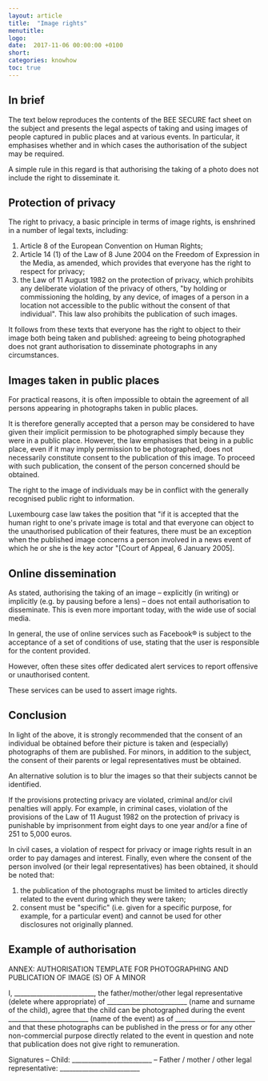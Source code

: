 ```yaml
---
layout: article
title:  "Image rights"
menutitle:
logo:
date:  2017-11-06 00:00:00 +0100
short:
categories: knowhow
toc: true
---
```

## In brief
The text below reproduces the contents of the BEE SECURE fact sheet on the subject and presents the legal aspects of taking and using images of people captured in public places and at various events. In particular, it emphasises whether and in which cases the authorisation of the subject may be required.

A simple rule in this regard is that authorising the taking of a photo does not include the right to disseminate it.

## Protection of privacy
The right to privacy, a basic principle in terms of image rights, is enshrined in a number of legal texts, including:

1. Article 8 of the European Convention on Human Rights;
2. Article 14 (1) of the Law of 8 June 2004 on the Freedom of Expression in the Media, as amended, which provides that everyone has the right to respect for privacy;  
3. the Law of 11 August 1982 on the protection of privacy, which prohibits any deliberate violation of the privacy of others, "by holding or commissioning the holding, by any device, of images of a person in a location not accessible to the public without the consent of that individual". This law also prohibits the publication of such images.

It follows from these texts that everyone has the right to object to their image both being taken and published: agreeing to being photographed does not grant authorisation to disseminate photographs in any circumstances.

## Images taken in public places
For practical reasons, it is often impossible to obtain the agreement of all persons appearing in photographs taken in public places.

It is therefore generally accepted that a person may be considered to have given their implicit permission to be photographed simply because they were in a public place. However, the law emphasises that being in a public place, even if it may imply permission to be photographed, does not necessarily constitute consent to the publication of this image. To proceed with such publication, the consent of the person concerned should be obtained.

The right to the image of individuals may be in conflict with the generally recognised public right to information.

Luxembourg case law takes the position that "if it is accepted that the human right to one's private image is total and that everyone can object to the unauthorised publication of their features, there must be an exception when the published image concerns a person involved in a news event of which he or she is the key actor "[Court of Appeal, 6 January 2005].

## Online dissemination
As stated, authorising the taking of an image  – explicitly (in writing) or implicitly (e.g. by pausing before a lens) – does not entail authorisation to disseminate. This is even more important today, with the wide use of social media.

In general, the use of online services such as Facebook® is subject to the acceptance of a set of conditions of use, stating that the user is responsible for the content provided.

However, often these sites offer dedicated alert services to report offensive or unauthorised content.

These services can be used to assert image rights.

## Conclusion
In light of the above, it is strongly recommended that the consent of an individual be obtained before their picture is taken and (especially) photographs of them are published. For minors, in addition to the subject, the consent of their parents or legal representatives must be obtained.

An alternative solution is to blur the images so that their subjects cannot be identified.

If the provisions protecting privacy are violated, criminal and/or civil penalties will apply. For example, in criminal cases, violation of the provisions of the Law of 11 August 1982 on the protection of privacy is punishable by imprisonment from eight days to one year and/or a fine of 251 to 5,000 euros.

In civil cases, a violation of respect for privacy or image rights result in an order to pay damages and interest. Finally, even where the consent of the person involved (or their legal representatives) has been obtained, it should be noted that:

1. the publication of the photographs must be limited to articles directly related to the event during which they were taken;
2. consent must be "specific" (i.e. given for a specific purpose, for example, for a particular event) and cannot be used for other disclosures not originally planned.

## Example of authorisation
ANNEX: AUTHORISATION TEMPLATE FOR PHOTOGRAPHING AND PUBLICATION OF IMAGE (S) OF A MINOR

I, _________________________, the father/mother/other legal representative (delete where appropriate) of _________________________ (name and surname of the child), agree that the child can be photographed during the event _________________________ (name of the event) as of _________________________ and that these photographs can be published in the press or for any other non-commercial purpose directly related to the event in question and note that publication does not give right to remuneration.

Signatures – Child: _________________________ – Father / mother / other legal representative: _________________________
